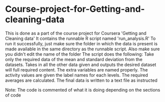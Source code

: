 # Course-project-for-Getting-and-cleaning-data

This is done as a part of the course project for Coursera 'Getting and Cleaning data'
It contains the runnable R script named 'run_analysis.R'
To run it successfully, just make sure the folder in which the data is present is made available in the same directory as the runnable script. Also make sure you didn't edit the name of the folder
The script does the following:
Take only the required data of the mean and standard deviation from the datasets.
Takes in all the other data given and outputs the desired dataset will full required content.
The extra variables are named properly.
The activity values are given the label names for each levels.
The required averages are calculated.
The final data is written to a text file as instructed

Note: The code is commented of what it is doing depending on the sections of code
